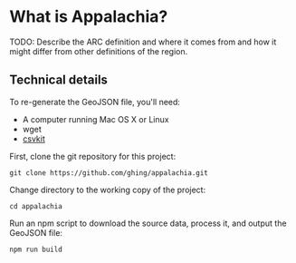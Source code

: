 What is Appalachia?
===================

TODO: Describe the ARC definition and where it comes from and how it might differ from other definitions of the region.


Technical details
-----------------

To re-generate the GeoJSON file, you'll need:

* A computer running Mac OS X or Linux
* wget
* [csvkit](https://github.com/wireservice/csvkit)

First, clone the git repository for this project:

    git clone https://github.com/ghing/appalachia.git

Change directory to the working copy of the project:

    cd appalachia

Run an npm script to download the source data, process it, and output the GeoJSON file:

    npm run build
